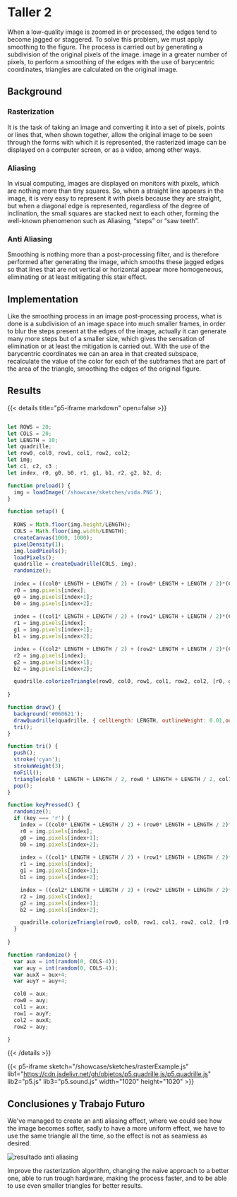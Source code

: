 # Taller 2

When a low-quality image is zoomed in or processed, the edges tend to become jagged or staggered. To solve this problem, we must apply smoothing to the figure. The process is carried out by generating a subdivision of the original pixels of the image. image in a greater number of pixels, to perform a smoothing of the edges with the use of barycentric coordinates, triangles are calculated on the original image.


## Background

### Rasterization

It is the task of taking an image and converting it into a set of pixels, points or lines that, when shown together, allow the original image to be seen through the forms with which it is represented, the rasterized image can be displayed on a computer screen, or as a video, among other ways.

### Aliasing

In visual computing, images are displayed on monitors with pixels, which are nothing more than tiny squares.
So, when a straight line appears in the image, it is very easy to represent it with pixels because they are straight, but when a diagonal edge is represented, regardless of the degree of inclination, the small squares are stacked next to each other, forming the well-known phenomenon such as Aliasing, “steps” or “saw teeth”.

### Anti Aliasing

Smoothing is nothing more than a post-processing filter, and is therefore performed after generating the image, which smooths these jagged edges so that lines that are not vertical or horizontal appear more homogeneous, eliminating or at least mitigating this stair effect.

## Implementation

Like the smoothing process in an image post-processing process, what is done is a subdivision of an image space into much smaller frames, in order to blur the steps present at the edges of the image, actually it can generate many more steps but of a smaller size, which gives the sensation of elimination or at least the mitigation is carried out.
With the use of the barycentric coordinates we can an area in that created subspace, recalculate the value of the color for each of the subframes that are part of the area of ​​the triangle, smoothing the edges of the original figure.
## Results
 {{< details title="p5-iframe markdown" open=false >}}

```js

let ROWS = 20;
let COLS = 20;
let LENGTH = 10;
let quadrille;
let row0, col0, row1, col1, row2, col2;
let img;
let c1, c2, c3 ;
let index, r0, g0, b0, r1, g1, b1, r2, g2, b2, d;

function preload() {
  img = loadImage('/showcase/sketches/vida.PNG');
}

function setup() {
  
  ROWS = Math.floor(img.height/LENGTH);
  COLS = Math.floor(img.width/LENGTH);
  createCanvas(1000, 1000);
  pixelDensity(1);
  img.loadPixels();
  loadPixels();
  quadrille = createQuadrille(COLS, img);
  randomize();
  
  index = ((col0* LENGTH + LENGTH / 2) + (row0* LENGTH + LENGTH / 2)*(COLS*LENGTH))*4;
  r0 = img.pixels[index];
  g0 = img.pixels[index+1];
  b0 = img.pixels[index+2];
  
  index = ((col1* LENGTH + LENGTH / 2) + (row1* LENGTH + LENGTH / 2)*(COLS*LENGTH))*4;
  r1 = img.pixels[index];
  g1 = img.pixels[index+1];
  b1 = img.pixels[index+2];

  index = ((col2* LENGTH + LENGTH / 2) + (row2* LENGTH + LENGTH / 2)*(COLS*LENGTH))*4;
  r2 = img.pixels[index];
  g2 = img.pixels[index+1];
  b2 = img.pixels[index+2];

  quadrille.colorizeTriangle(row0, col0, row1, col1, row2, col2, [r0, g0, b0], [r1, g1, b1], [r2, g2, b2]);
  
}

function draw() {
  background('#060621');
  drawQuadrille(quadrille, { cellLength: LENGTH, outlineWeight: 0.01,outline: 'green' });
  tri();
}

function tri() {
  push();
  stroke('cyan');
  strokeWeight(3);
  noFill();
  triangle(col0 * LENGTH + LENGTH / 2, row0 * LENGTH + LENGTH / 2, col1 * LENGTH + LENGTH / 2, row1 * LENGTH + LENGTH / 2, col2 * LENGTH + LENGTH / 2, row2 * LENGTH + LENGTH / 2);
  pop();
}

function keyPressed() {
  randomize();
  if (key === 'r') {
    index = ((col0* LENGTH + LENGTH / 2) + (row0* LENGTH + LENGTH / 2)*(COLS*LENGTH))*4;
    r0 = img.pixels[index];
    g0 = img.pixels[index+1];
    b0 = img.pixels[index+2];
    
    index = ((col1* LENGTH + LENGTH / 2) + (row1* LENGTH + LENGTH / 2)*(COLS*LENGTH))*4;
    r1 = img.pixels[index];
    g1 = img.pixels[index+1];
    b1 = img.pixels[index+2];

    index = ((col2* LENGTH + LENGTH / 2) + (row2* LENGTH + LENGTH / 2)*(COLS*LENGTH))*4;
    r2 = img.pixels[index];
    g2 = img.pixels[index+1];
    b2 = img.pixels[index+2];

    quadrille.colorizeTriangle(row0, col0, row1, col1, row2, col2, [r0, g0, b0], [r1, g1, b1], [r2, g2, b2]);
  }
  
}

function randomize() {
  var aux = int(random(0, COLS-4));
  var auy = int(random(0, COLS-4));
  var auxX = aux+4;
  var auyY = auy+4;

  col0 = aux;
  row0 = auy;
  col1 = aux;
  row1 = auyY;
  col2 = auxX;
  row2 = auy;

}


```
{{< /details >}}

{{< p5-iframe sketch="/showcase/sketches/rasterExample.js" lib1="https://cdn.jsdelivr.net/gh/objetos/p5.quadrille.js/p5.quadrille.js" lib2="p5.js" lib3="p5.sound.js"  width="1020" height="1020" >}}

## Conclusiones y Trabajo Futuro

We've managed to create an anti aliasing effect, where we could see how the image becomes softer, sadly to have a more uniform effect, we have to use the same triangle all the time, so the effect is not as seamless as desired.

![resultado anti aliasing](/showcase/sketches/hongoantialias.png)



Improve the rasterization algorithm, changing the naive approach to a better one, able to run trough hardware, making the process faster, and to be able to use even smaller triangles for better results.
